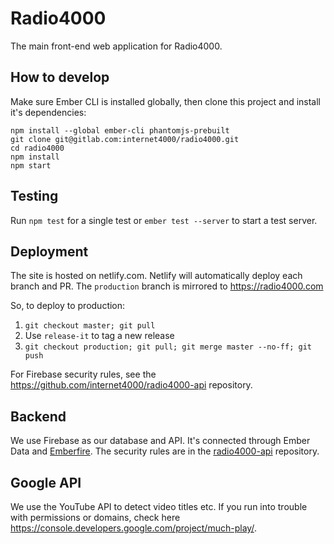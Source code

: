# Radio4000

The main front-end web application for Radio4000.

## How to develop

Make sure Ember CLI is installed globally, then clone this project and install it's dependencies:

```
npm install --global ember-cli phantomjs-prebuilt
git clone git@gitlab.com:internet4000/radio4000.git
cd radio4000
npm install
npm start
```

## Testing

Run `npm test` for a single test or `ember test --server` to start a test server.

## Deployment

The site is hosted on netlify.com. Netlify will automatically deploy each branch and PR. The `production` branch is mirrored to https://radio4000.com

So, to deploy to production:

1. `git checkout master; git pull`
2. Use `release-it` to tag a new release
3. `git checkout production; git pull; git merge master --no-ff; git push`

For Firebase security rules, see the https://github.com/internet4000/radio4000-api repository.

## Backend

We use Firebase as our database and API. It's connected through Ember Data and [Emberfire](https://github.com/firebase/emberfire). The security rules are in the [radio4000-api](https://github.com/internet4000/radio4000-api) repository.

## Google API

We use the YouTube API to detect video titles etc. If you run into trouble with permissions or domains, check here https://console.developers.google.com/project/much-play/.

